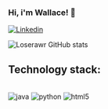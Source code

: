 

### Hi, i'm Wallace! 🥳

 
[![Linkedin](https://img.shields.io/badge/LinkedIn-0077B5?style=for-the-badge&logo=linkedin&logoColor=white)](https://www.linkedin.com/in/emerson-wallace/)

![Loserawr GitHub stats](https://github-readme-stats.vercel.app/api?username=loserawr&show_icons=true&theme=tokyonight)


## Technology stack:


<div style="display: inline_block"><br/>
    <img aling="center" alt="java" src="https://img.shields.io/badge/Java-ED8B00?style=for-the-badge&logo=openjdk&logoColor=white"/>
    <img aling="center" alt="python" src="https://img.shields.io/badge/Python-14354C?style=for-the-badge&logo=python&logoColor=white"/>
    <img aling="center" alt="html5" src="https://img.shields.io/badge/HTML5-E34F26?style=for-the-badge&logo=html5&logoColor=white"/>
<div/>
